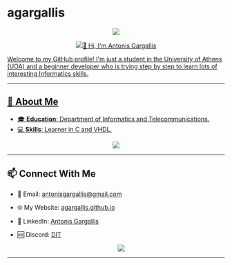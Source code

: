 # agargallis
 <p align="center">
  <a href="https://skillicons.dev">
    <img src="https://github.com/user-attachments/assets/5433a9e1-ebed-4e50-acb7-6b07721495b0" />
  </a>

  
   <p align="center">
  <a href="https://skillicons.dev">
    <img src="https://github.com/user-attachments/assets/eb5b9c40-5d6c-47d1-bda7-8bc88e0068e2/>
  </a>

# 👋 Hi, I'm Antonis Gargallis

Welcome to my GitHub profile! I'm just a student in the University of Athens (UOA) and a beginner developer who is trying step by step to learn lots of interesting Informatics skills.

---

## 🌟 About Me
- 🎓 **Education**: Department of Informatics and Telecommunications.
- 💻 **Skills**: Learner in C and VHDL.
 <p align="center">
  <a href="https://skillicons.dev">
    <img src="https://skillicons.dev/icons?i=c,vscode" />
  </a>



---

## 📫 Connect With Me
- 📧 Email: [antonisgargallis@gmail.com](mailto:antonisgargallis@gmail..com)
- 🌐 My Website: [agargallis.github.io](https://agargallis.github.io)
- 💼 LinkedIn: [Antonis Gargallis](https://gr.linkedin.com/in/antonis-gargallis-0713ba326)
- 🆘 Discord: [DIT](https://discord.gg/qXGdk4j5)

  <p align="center">
  <a href="https://skillicons.dev">
    <img src="https://skillicons.dev/icons?i=gmail,linkedin,discord" />
  </a>
</p>


---
